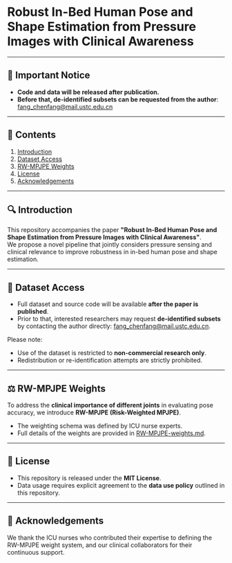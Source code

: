 # Robust In-Bed Human Pose and Shape Estimation from Pressure Images with Clinical Awareness

---

## 📌 Important Notice

- **Code and data will be released after publication.**
- **Before that, de-identified subsets can be requested from the author**: [fang_chenfang@mail.ustc.edu.cn](mailto:fang_chenfang@mail.ustc.edu.cn)

---

## 📑 Contents

1. [Introduction](#introduction)  
2. [Dataset Access](#dataset-access)  
3. [RW-MPJPE Weights](#rw-mpjpe-weights)  
4. [License](#license)  
5. [Acknowledgements](#acknowledgements)  

---

## 🔍 Introduction

This repository accompanies the paper **"Robust In-Bed Human Pose and Shape Estimation from Pressure Images with Clinical Awareness"**.  
We propose a novel pipeline that jointly considers pressure sensing and clinical relevance to improve robustness in in-bed human pose and shape estimation.

---

## 📂 Dataset Access

- Full dataset and source code will be available **after the paper is published**.  
- Prior to that, interested researchers may request **de-identified subsets** by contacting the author directly: [fang_chenfang@mail.ustc.edu.cn](mailto:fang_chenfang@mail.ustc.edu.cn).  

Please note:
- Use of the dataset is restricted to **non-commercial research only**.  
- Redistribution or re-identification attempts are strictly prohibited.  

---

## ⚖️ RW-MPJPE Weights

To address the **clinical importance of different joints** in evaluating pose accuracy, we introduce **RW-MPJPE (Risk-Weighted MPJPE)**.  
- The weighting schema was defined by ICU nurse experts.  
- Full details of the weights are provided in [RW-MPJPE-weights.md](RW-MPJPE-weights.md).  

---

## 📜 License

- This repository is released under the **MIT License**.  
- Data usage requires explicit agreement to the **data use policy** outlined in this repository.  

---

## 🙏 Acknowledgements

We thank the ICU nurses who contributed their expertise to defining the RW-MPJPE weight system, and our clinical collaborators for their continuous support.
